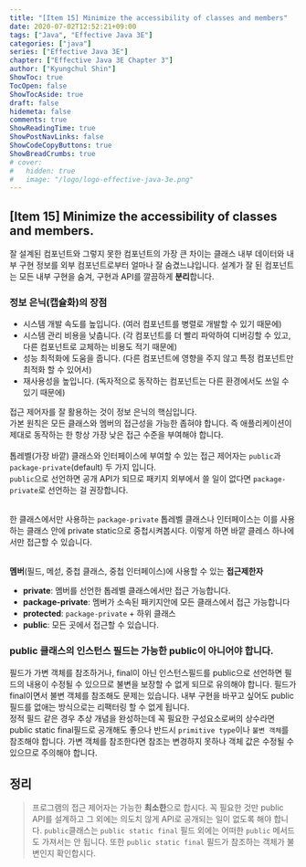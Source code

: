 ```yaml
---
title: "[Item 15] Minimize the accessibility of classes and members"
date: 2020-07-02T12:52:21+09:00
tags: ["Java", "Effective Java 3E"]
categories: ["java"]
series: ["Effective Java 3E"]
chapter: ["Effective Java 3E Chapter 3"]
author: ["Kyungchul Shin"]
ShowToc: true
TocOpen: false
ShowTocAside: true
draft: false
hidemeta: false
comments: true
ShowReadingTime: true
ShowPostNavLinks: false
ShowCodeCopyButtons: true
ShowBreadCrumbs: true
# cover:
#   hidden: true
#   image: "/logo/logo-effective-java-3e.png"
---
```

## [Item 15] Minimize the accessibility of classes and members.

잘 설계된 컴포넌트와 그렇지 못한 컴포넌트의 가장 큰 차이는 클래스 내부 데이터와 내부 구현 정보를 외부 컴포넌트로부터 얼마나 잘 숨겼느냐입니다. 설계가 잘 된 컴포넌트는 모든 내부 구현을 숨겨, 구현과 API를 깔끔하게 **분리**합니다. 

### **정보 은닉(캡슐화)의 장점**
- 시스템 개발 속도를 높입니다. (여러 컴포넌트를 병렬로 개발할 수 있기 때문에)
- 시스템 관리 비용을 낮춥니다. (각 컴포넌트를 더 빨리 파악하여 디버깅할 수 있고, 다른 컴포넌트로 교체하는 비용도 적기 때문에)
- 성능 최적화에 도움을 줍니다. (다른 컴포넌트에 영향을 주지 않고 특정 컴포넌트만 최적화 할 수 있어서)
- 재사용성을 높입니다. (독자적으로 동작하는 컴포넌트는 다른 환경에서도 쓰일 수 있기 때문에)

접근 제어자를 잘 활용하는 것이 정보 은닉의 핵심입니다.</br>
가본 원칙은 모든 클래스와 멤버의 접근성을 가능한 좁혀야 합니다. 즉 애플리케이션이 제대로 동작하는 한 항상 가장 낮은 접근 수준을 부여해야 합니다.</br></br>
톱레벨(가장 바깥) 클래스와 인터페이스에 부여할 수 있는 접근 제어자는 `public`과 `package-private`(default) 두 가지 입니다.
</br>
`public`으로 선언하면 공개 API가 되므로 패키지 외부에서 쓸 일이 없다면 `package-private`로 선언하는 걸 권장합니다.</br></br>

한 클래스에서만 사용하는 `package-private` 톱레벨 클래스나 인터페이스는 이를 사용하는 클래스 안에 private static으로 중첩시켜봅시다. 이렇게 하면 바깥 클레스 하나에서만 접근할 수 있습니다.
</br></br>

**멤버**(필드, 메섣, 중첩 클래스, 중첩 인터페이스)에 사용할 수 있는 **접근제한자**

- **private**: 멤버를 선언한 톱레벨 클래스에서만 접근 가능합니다.
- **package-private**: 멤버가 소속된 패키지안에 모든 클래스에서 접근 가능합니다
- **protected**: `package-private` + 하위  클래스
- **public**: 모든 곳에서 접근할 수 있습니다.
### public 클래스의 인스턴스 필드는 가능한 public이 아니어야 합니다.
필드가 가변 객체를 참조하거나, final이 아닌 인스턴스필드를 public으로 선언하면 필드의 내용이 수정될 수 있으므로 불변을 보장할 수 없게 되므로 유의해야 합니다. 필드가 final이면서 불변 객체를 참조해도 문제는 있습니다. 내부 구현을 바꾸고 싶어도 public 필드를 없애는 방식으로는 리팩터링 할 수 없게 됩니다.</br>
정적 필드 같은 경우 추상 개념을 완성하는데 꼭 필요한 구성요소로써의 상수라면 public static final필드로 공개해도 좋으나 반드시 `primitive type`이나 `불변 객체`를 참조해야 합니다. 가변 객체를 참조한다면 참조는 변경하지 못하나 객체 값은 수정될 수 있으므로 주의해야 합니다.</br>


## 정리
> 프로그램의 접근 제어자는 가능한 **최소한**으로 합시다. 꼭 필요한 것만 public API를 설계하고 그 외에는 의도치 않게 API로 공개되는 일이 없도록 해야 합니다. `public`클래스는 `public static final` 필드 외에는 어떠한 `public` 메서드도 가져서는 안 됩니다. 또한 `public static final` 필드가 참조하는 객체가 불변인지 확인합시다.
